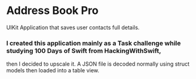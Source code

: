 # Address Book Pro

UIKit Application that saves user contacts full details.

### I created this application mainly as a Task challenge while studying 100 Days of Swift from HackingWithSwift,
then I decided to upscale it.
A JSON file is decoded normally using struct models then loaded into a table view. 
